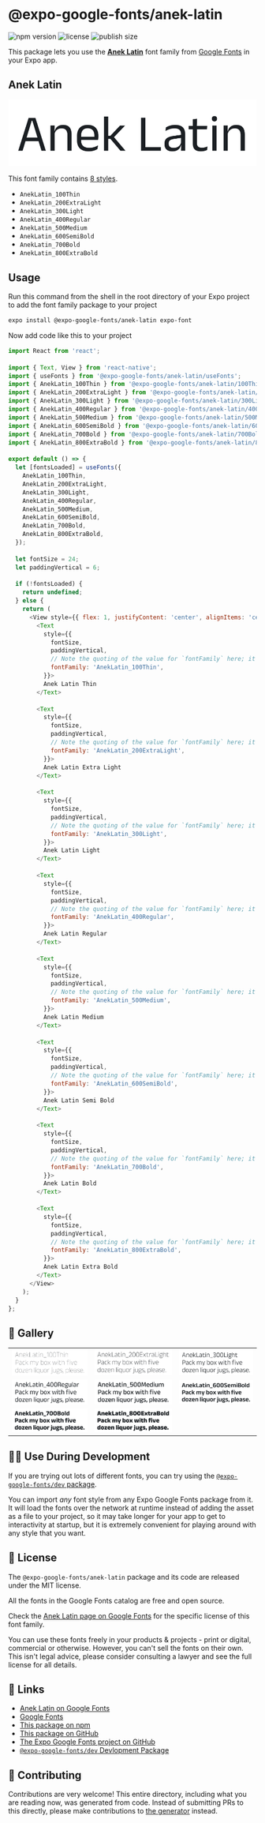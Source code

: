 # @expo-google-fonts/anek-latin

![npm version](https://flat.badgen.net/npm/v/@expo-google-fonts/anek-latin)
![license](https://flat.badgen.net/github/license/expo/google-fonts)
![publish size](https://flat.badgen.net/packagephobia/install/@expo-google-fonts/anek-latin)

This package lets you use the [**Anek Latin**](https://fonts.google.com/specimen/Anek+Latin) font family from [Google Fonts](https://fonts.google.com/) in your Expo app.

## Anek Latin

![Anek Latin](./font-family.png)

This font family contains [8 styles](#-gallery).

- `AnekLatin_100Thin`
- `AnekLatin_200ExtraLight`
- `AnekLatin_300Light`
- `AnekLatin_400Regular`
- `AnekLatin_500Medium`
- `AnekLatin_600SemiBold`
- `AnekLatin_700Bold`
- `AnekLatin_800ExtraBold`

## Usage

Run this command from the shell in the root directory of your Expo project to add the font family package to your project
```sh
expo install @expo-google-fonts/anek-latin expo-font
```

Now add code like this to your project
```js
import React from 'react';

import { Text, View } from 'react-native';
import { useFonts } from '@expo-google-fonts/anek-latin/useFonts';
import { AnekLatin_100Thin } from '@expo-google-fonts/anek-latin/100Thin';
import { AnekLatin_200ExtraLight } from '@expo-google-fonts/anek-latin/200ExtraLight';
import { AnekLatin_300Light } from '@expo-google-fonts/anek-latin/300Light';
import { AnekLatin_400Regular } from '@expo-google-fonts/anek-latin/400Regular';
import { AnekLatin_500Medium } from '@expo-google-fonts/anek-latin/500Medium';
import { AnekLatin_600SemiBold } from '@expo-google-fonts/anek-latin/600SemiBold';
import { AnekLatin_700Bold } from '@expo-google-fonts/anek-latin/700Bold';
import { AnekLatin_800ExtraBold } from '@expo-google-fonts/anek-latin/800ExtraBold';

export default () => {
  let [fontsLoaded] = useFonts({
    AnekLatin_100Thin,
    AnekLatin_200ExtraLight,
    AnekLatin_300Light,
    AnekLatin_400Regular,
    AnekLatin_500Medium,
    AnekLatin_600SemiBold,
    AnekLatin_700Bold,
    AnekLatin_800ExtraBold,
  });

  let fontSize = 24;
  let paddingVertical = 6;

  if (!fontsLoaded) {
    return undefined;
  } else {
    return (
      <View style={{ flex: 1, justifyContent: 'center', alignItems: 'center' }}>
        <Text
          style={{
            fontSize,
            paddingVertical,
            // Note the quoting of the value for `fontFamily` here; it expects a string!
            fontFamily: 'AnekLatin_100Thin',
          }}>
          Anek Latin Thin
        </Text>

        <Text
          style={{
            fontSize,
            paddingVertical,
            // Note the quoting of the value for `fontFamily` here; it expects a string!
            fontFamily: 'AnekLatin_200ExtraLight',
          }}>
          Anek Latin Extra Light
        </Text>

        <Text
          style={{
            fontSize,
            paddingVertical,
            // Note the quoting of the value for `fontFamily` here; it expects a string!
            fontFamily: 'AnekLatin_300Light',
          }}>
          Anek Latin Light
        </Text>

        <Text
          style={{
            fontSize,
            paddingVertical,
            // Note the quoting of the value for `fontFamily` here; it expects a string!
            fontFamily: 'AnekLatin_400Regular',
          }}>
          Anek Latin Regular
        </Text>

        <Text
          style={{
            fontSize,
            paddingVertical,
            // Note the quoting of the value for `fontFamily` here; it expects a string!
            fontFamily: 'AnekLatin_500Medium',
          }}>
          Anek Latin Medium
        </Text>

        <Text
          style={{
            fontSize,
            paddingVertical,
            // Note the quoting of the value for `fontFamily` here; it expects a string!
            fontFamily: 'AnekLatin_600SemiBold',
          }}>
          Anek Latin Semi Bold
        </Text>

        <Text
          style={{
            fontSize,
            paddingVertical,
            // Note the quoting of the value for `fontFamily` here; it expects a string!
            fontFamily: 'AnekLatin_700Bold',
          }}>
          Anek Latin Bold
        </Text>

        <Text
          style={{
            fontSize,
            paddingVertical,
            // Note the quoting of the value for `fontFamily` here; it expects a string!
            fontFamily: 'AnekLatin_800ExtraBold',
          }}>
          Anek Latin Extra Bold
        </Text>
      </View>
    );
  }
};

```

## 🔡 Gallery


||||
|-|-|-|
|![AnekLatin_100Thin](.//100Thin/AnekLatin_100Thin.ttf.png)|![AnekLatin_200ExtraLight](.//200ExtraLight/AnekLatin_200ExtraLight.ttf.png)|![AnekLatin_300Light](.//300Light/AnekLatin_300Light.ttf.png)||
|![AnekLatin_400Regular](.//400Regular/AnekLatin_400Regular.ttf.png)|![AnekLatin_500Medium](.//500Medium/AnekLatin_500Medium.ttf.png)|![AnekLatin_600SemiBold](.//600SemiBold/AnekLatin_600SemiBold.ttf.png)||
|![AnekLatin_700Bold](.//700Bold/AnekLatin_700Bold.ttf.png)|![AnekLatin_800ExtraBold](.//800ExtraBold/AnekLatin_800ExtraBold.ttf.png)|||


## 👩‍💻 Use During Development

If you are trying out lots of different fonts, you can try using the [`@expo-google-fonts/dev` package](https://github.com/expo/google-fonts/tree/master/font-packages/dev#readme).

You can import *any* font style from any Expo Google Fonts package from it. It will load the fonts
over the network at runtime instead of adding the asset as a file to your project, so it may take longer
for your app to get to interactivity at startup, but it is extremely convenient
for playing around with any style that you want.

## 📖 License

The `@expo-google-fonts/anek-latin` package and its code are released under the MIT license.

All the fonts in the Google Fonts catalog are free and open source.

Check the [Anek Latin page on Google Fonts](https://fonts.google.com/specimen/Anek+Latin) for the specific license of this font family.

You can use these fonts freely in your products & projects - print or digital, commercial or otherwise. However, you can't sell the fonts on their own. This isn't legal advice, please consider consulting a lawyer and see the full license for all details.

## 🔗 Links

- [Anek Latin on Google Fonts](https://fonts.google.com/specimen/Anek+Latin)
- [Google Fonts](https://fonts.google.com/)
- [This package on npm](https://www.npmjs.com/package/@expo-google-fonts/anek-latin)
- [This package on GitHub](https://github.com/expo/google-fonts/tree/master/font-packages/anek-latin)
- [The Expo Google Fonts project on GitHub](https://github.com/expo/google-fonts)
- [`@expo-google-fonts/dev` Devlopment Package](https://github.com/expo/google-fonts/tree/master/font-packages/dev)

## 🤝 Contributing

Contributions are very welcome! This entire directory, including what you are reading now, was generated from code. Instead of submitting PRs to this directly, please make contributions to [the generator](https://github.com/expo/google-fonts/tree/master/packages/generator) instead.
